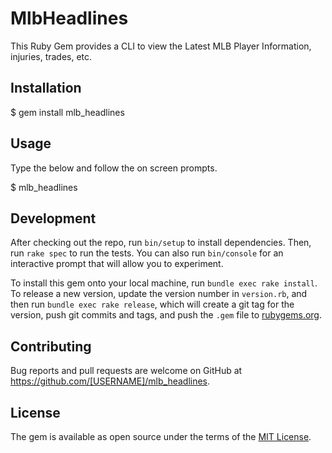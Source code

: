 # MlbHeadlines

This Ruby Gem provides a CLI to view the Latest MLB Player Information, injuries, trades, etc.



## Installation

$ gem install mlb_headlines

## Usage

Type the below and follow the on screen prompts.

$ mlb_headlines

## Development

After checking out the repo, run `bin/setup` to install dependencies. Then, run `rake spec` to run the tests. You can also run `bin/console` for an interactive prompt that will allow you to experiment.

To install this gem onto your local machine, run `bundle exec rake install`. To release a new version, update the version number in `version.rb`, and then run `bundle exec rake release`, which will create a git tag for the version, push git commits and tags, and push the `.gem` file to [rubygems.org](https://rubygems.org).

## Contributing

Bug reports and pull requests are welcome on GitHub at https://github.com/[USERNAME]/mlb_headlines.


## License

The gem is available as open source under the terms of the [MIT License](http://opensource.org/licenses/MIT).

